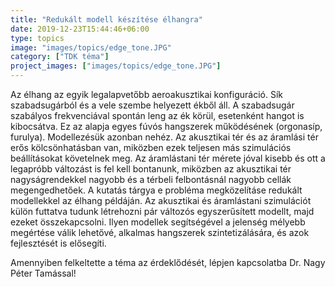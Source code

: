 ```yaml
---
title: "Redukált modell készítése élhangra"
date: 2019-12-23T15:44:46+06:00
type: topics
image: "images/topics/edge_tone.JPG"
category: ["TDK téma"]
project_images: ["images/topics/edge_tone.JPG"]
---
```


Az élhang az egyik legalapvetőbb aeroakusztikai konfiguráció. Sík szabadsugárból és a vele szembe helyezett ékből áll. A szabadsugár szabályos frekvenciával spontán leng az ék körül, esetenként hangot is kibocsátva. Ez az alapja egyes fúvós hangszerek működésének (orgonasíp, furulya). Modellezésük azonban nehéz. Az akusztikai tér és az áramlási tér erős kölcsönhatásban van, miközben ezek teljesen más szimulációs beállításokat követelnek meg. Az áramlástani tér mérete jóval kisebb és ott a legapróbb változást is fel kell bontanunk, miközben az akusztikai tér nagyságrendekkel nagyobb és a térbeli felbontásnál nagyobb cellák megengedhetőek. 
A kutatás tárgya e probléma megközelításe redukált modellekkel az élhang példáján. Az akusztikai és áramlástani szimulációt külön futtatva tudunk létrehozni pár változós egyszerűsített modellt, majd ezeket összekapcsolni.
Ilyen modellek segítségével a jelenség mélyebb megértése válik lehetővé, alkalmas hangszerek szintetizálására, és azok fejlesztését is elősegíti.

Amennyiben felkeltette a téma az érdeklődését, lépjen kapcsolatba Dr. Nagy Péter Tamással!
